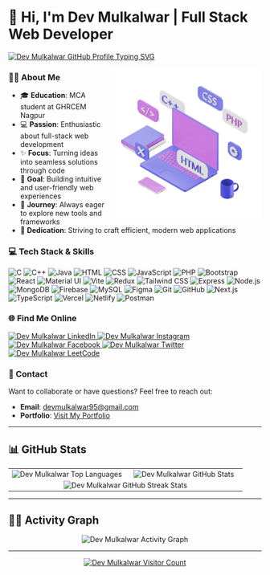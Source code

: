 # 👋 Hi, I'm Dev Mulkalwar | Full Stack Web Developer

<p>
<a href="https://github.com/devmulkalwar">
    <img src="https://readme-typing-svg.demolab.com?font=Georgia&size=24&duration=2000&pause=100&multiline=true&width=500&height=100&lines=Dev+Mulkalwar;Full+Stack+Web+Developer;MERN+Stack+%7C+JavaScript+%7C+React" alt="Dev Mulkalwar GitHub Profile Typing SVG" />
</a>
</p>

<img align="right" src="./assets/laptop.gif" alt="Dev Mulkalwar Coding" width="300">

### 👨‍🎓 About Me 

- 🎓 **Education**: MCA student at GHRCEM Nagpur  
- 💻 **Passion**: Enthusiastic about full-stack web development  
- ✨ **Focus**: Turning ideas into seamless solutions through code  
- 🎯 **Goal**: Building intuitive and user-friendly web experiences  
- 🚀 **Journey**: Always eager to explore new tools and frameworks  
- 🔧 **Dedication**: Striving to craft efficient, modern web applications  


### 💻 Tech Stack & Skills

<p>
    <img src="https://skillicons.dev/icons?i=c" alt="C" width="40" height="40" />
    <img src="https://skillicons.dev/icons?i=cpp" alt="C++" width="40" height="40" />
    <img src="https://skillicons.dev/icons?i=java" alt="Java" width="40" height="40" />
    <img src="https://skillicons.dev/icons?i=html" alt="HTML" width="40" height="40" />
    <img src="https://skillicons.dev/icons?i=css" alt="CSS" width="40" height="40" />
    <img src="https://skillicons.dev/icons?i=js" alt="JavaScript" width="40" height="40" />
    <img src="https://skillicons.dev/icons?i=php" alt="PHP" width="40" height="40" />
    <img src="https://skillicons.dev/icons?i=bootstrap" alt="Bootstrap" width="40" height="40" />
    <img src="https://skillicons.dev/icons?i=react" alt="React" width="40" height="40" />
    <img src="https://skillicons.dev/icons?i=materialui" alt="Material UI" width="40" height="40" />
    <img src="https://skillicons.dev/icons?i=vite" alt="Vite" width="40" height="40" />
    <img src="https://skillicons.dev/icons?i=redux" alt="Redux" width="40" height="40" />
    <img src="https://skillicons.dev/icons?i=tailwind" alt="Tailwind CSS" width="40" height="40" />
    <img src="https://skillicons.dev/icons?i=express" alt="Express" width="40" height="40" />
    <img src="https://skillicons.dev/icons?i=nodejs" alt="Node.js" width="40" height="40" />
    <img src="https://skillicons.dev/icons?i=mongodb" alt="MongoDB" width="40" height="40" />
    <img src="https://skillicons.dev/icons?i=firebase" alt="Firebase" width="40" height="40" />
    <img src="https://skillicons.dev/icons?i=mysql" alt="MySQL" width="40" height="40" />
    <img src="https://skillicons.dev/icons?i=figma" alt="Figma" width="40" height="40" />
    <img src="https://skillicons.dev/icons?i=git" alt="Git" width="40" height="40" />
    <img src="https://skillicons.dev/icons?i=github" alt="GitHub" width="40" height="40" />
    <img src="https://skillicons.dev/icons?i=nextjs" alt="Next.js" width="40" height="40" />
    <img src="https://skillicons.dev/icons?i=typescript" alt="TypeScript" width="40" height="40" />
    <img src="https://skillicons.dev/icons?i=vercel" alt="Vercel" width="40" height="40" />
    <img src="https://skillicons.dev/icons?i=netlify" alt="Netlify" width="40" height="40" />
    <img src="https://skillicons.dev/icons?i=postman" alt="Postman" width="40" height="40" />
</p>

### 🌐 Find Me Online 

<p align="left">
    <a href="https://www.linkedin.com/in/dev-mulkalwar" target="_blank">
        <img src="https://raw.githubusercontent.com/rahuldkjain/github-profile-readme-generator/master/src/images/icons/Social/linked-in-alt.svg" alt="Dev Mulkalwar LinkedIn" height="30" width="40" />
    </a>
    <a href="https://www.instagram.com/dev_mulkalwar" target="_blank">
        <img src="https://raw.githubusercontent.com/rahuldkjain/github-profile-readme-generator/master/src/images/icons/Social/instagram.svg" alt="Dev Mulkalwar Instagram" height="30" width="40" />
    </a>
    <a href="https://www.facebook.com/dev.mulkalwar" target="_blank">
        <img src="https://raw.githubusercontent.com/rahuldkjain/github-profile-readme-generator/master/src/images/icons/Social/facebook.svg" alt="Dev Mulkalwar Facebook" height="30" width="40" />
    </a>
    <a href="https://x.com/dev_mulkalwar" target="_blank">
        <img src="https://raw.githubusercontent.com/rahuldkjain/github-profile-readme-generator/master/src/images/icons/Social/twitter.svg" alt="Dev Mulkalwar Twitter" height="30" width="40" />
    </a>
    <a href="https://leetcode.com/u/devmulkalwar95/" target="_blank">
        <img src="https://raw.githubusercontent.com/rahuldkjain/github-profile-readme-generator/master/src/images/icons/Social/leet-code.svg" alt="Dev Mulkalwar LeetCode" height="30" width="40" />
    </a>
</p>

### 📧 Contact

Want to collaborate or have questions? Feel free to reach out:

- **Email**: [devmulkalwar95@gmail.com](mailto:devmulkalwar95@gmail.com)  
- **Portfolio**: [Visit My Portfolio](https://dev-mulkalwar-portfolio.netlify.app/)  

---

## 📊 GitHub Stats

<table align="center">
  <tr>
    <td width="50%" align="center" valign="middle">
      <img src="https://github-readme-stats.vercel.app/api/top-langs?username=devmulkalwar&show_icons=true&theme=tokyonight&hide_border=true&locale=en&layout=compact" alt="Dev Mulkalwar Top Languages" />
    </td>
    <td width="50%" align="center" valign="middle">
      <img src="https://github-readme-stats.vercel.app/api?username=devmulkalwar&show_icons=true&theme=tokyonight&hide_border=true&locale=en" alt="Dev Mulkalwar GitHub Stats" />
    </td>
  </tr>
  <tr>
    <td colspan="2" align="center" valign="middle">
      <img src="https://github-readme-streak-stats.herokuapp.com/?user=devmulkalwar&theme=tokyonight&hide_border=true" alt="Dev Mulkalwar GitHub Streak Stats" width="70%" />
    </td>
  </tr>
</table>

---

## 🐱‍💻 Activity Graph

<p align="center">
    <img src="https://github-readme-activity-graph.vercel.app/graph?username=devmulkalwar&theme=react-dark&hide_border=true&area=true&custom_title=Dev+Mulkalwar+Contribution+Graph" alt="Dev Mulkalwar Activity Graph" />
</p>

---

<p align="center">
    <a href="https://gist.github.com/devmulkalwar" target="_blank">
        <img src="https://profile-counter.glitch.me/{devmulkalwar}/count.svg" alt="Dev Mulkalwar Visitor Count" />
    </a>
</p>
